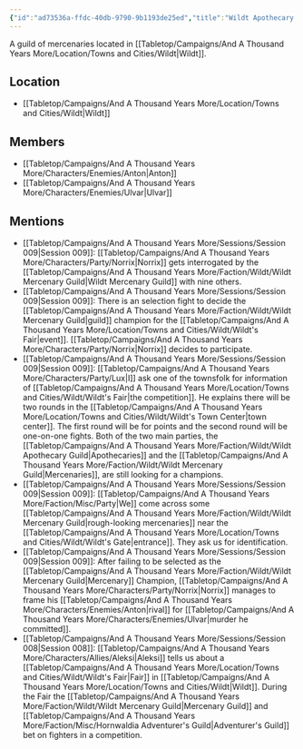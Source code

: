 ```yaml
---
{"id":"ad73536a-ffdc-40db-9790-9b1193de25ed","title":"Wildt Apothecary Guild","description":"A guild of mercenaries located in Wildt.","publish":true,"date_created":"Sunday, July 2nd 2023, 2:33:10 pm","date_modified":"Friday, April 19th 2024, 6:13:21 pm","cssclasses":["mado-heading"],"path":"Tabletop/Campaigns/And A Thousand Years More/Faction/Wildt/Wildt Mercenary Guild.md","permalink":"/tabletop/campaigns/and-a-thousand-years-more/faction/wildt/wildt-mercenary-guild/","PassFrontmatter":true}
---
```



A guild of mercenaries located in [[Tabletop/Campaigns/And A Thousand Years More/Location/Towns and Cities/Wildt\|Wildt]].

## Location

- [[Tabletop/Campaigns/And A Thousand Years More/Location/Towns and Cities/Wildt\|Wildt]]

## Members

- [[Tabletop/Campaigns/And A Thousand Years More/Characters/Enemies/Anton\|Anton]]
- [[Tabletop/Campaigns/And A Thousand Years More/Characters/Enemies/Ulvar\|Ulvar]]

## Mentions

- [[Tabletop/Campaigns/And A Thousand Years More/Sessions/Session 009\|Session 009]]: [[Tabletop/Campaigns/And A Thousand Years More/Characters/Party/Norrix\|Norrix]] gets interrogated by the [[Tabletop/Campaigns/And A Thousand Years More/Faction/Wildt/Wildt Mercenary Guild\|Wildt Mercenary Guild]] with nine others.
- [[Tabletop/Campaigns/And A Thousand Years More/Sessions/Session 009\|Session 009]]: There is an selection fight to decide the [[Tabletop/Campaigns/And A Thousand Years More/Faction/Wildt/Wildt Mercenary Guild\|guild]] champion for the [[Tabletop/Campaigns/And A Thousand Years More/Location/Towns and Cities/Wildt/Wildt's Fair\|event]]. [[Tabletop/Campaigns/And A Thousand Years More/Characters/Party/Norrix\|Norrix]] decides to participate.
- [[Tabletop/Campaigns/And A Thousand Years More/Sessions/Session 009\|Session 009]]: [[Tabletop/Campaigns/And A Thousand Years More/Characters/Party/Lux\|I]] ask one of the townsfolk for information of [[Tabletop/Campaigns/And A Thousand Years More/Location/Towns and Cities/Wildt/Wildt's Fair\|the competition]]. He explains there will be two rounds in the [[Tabletop/Campaigns/And A Thousand Years More/Location/Towns and Cities/Wildt/Wildt's Town Center\|town center]]. The first round will be for points and the second round will be one-on-one fights. Both of the two main parties, the [[Tabletop/Campaigns/And A Thousand Years More/Faction/Wildt/Wildt Apothecary Guild\|Apothecaries]] and the [[Tabletop/Campaigns/And A Thousand Years More/Faction/Wildt/Wildt Mercenary Guild\|Mercenaries]], are still looking for a champions.
- [[Tabletop/Campaigns/And A Thousand Years More/Sessions/Session 009\|Session 009]]: [[Tabletop/Campaigns/And A Thousand Years More/Faction/Misc/Party\|We]] come across some [[Tabletop/Campaigns/And A Thousand Years More/Faction/Wildt/Wildt Mercenary Guild\|rough-looking mercenaries]] near the [[Tabletop/Campaigns/And A Thousand Years More/Location/Towns and Cities/Wildt/Wildt's Gate\|entrance]]. They ask us for identification.
- [[Tabletop/Campaigns/And A Thousand Years More/Sessions/Session 009\|Session 009]]: After failing to be selected as the [[Tabletop/Campaigns/And A Thousand Years More/Faction/Wildt/Wildt Mercenary Guild\|Mercenary]] Champion, [[Tabletop/Campaigns/And A Thousand Years More/Characters/Party/Norrix\|Norrix]] manages to frame his [[Tabletop/Campaigns/And A Thousand Years More/Characters/Enemies/Anton\|rival]] for [[Tabletop/Campaigns/And A Thousand Years More/Characters/Enemies/Ulvar\|murder he committed]].
- [[Tabletop/Campaigns/And A Thousand Years More/Sessions/Session 008\|Session 008]]: [[Tabletop/Campaigns/And A Thousand Years More/Characters/Allies/Aleksi\|Aleksi]] tells us about a [[Tabletop/Campaigns/And A Thousand Years More/Location/Towns and Cities/Wildt/Wildt's Fair\|Fair]] in [[Tabletop/Campaigns/And A Thousand Years More/Location/Towns and Cities/Wildt\|Wildt]]. During the Fair the [[Tabletop/Campaigns/And A Thousand Years More/Faction/Wildt/Wildt Mercenary Guild\|Mercenary Guild]] and [[Tabletop/Campaigns/And A Thousand Years More/Faction/Misc/Hornwaldia Adventurer's Guild\|Adventurer's Guild]] bet on fighters in a competition.


